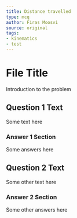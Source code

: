 ```yaml
---
title: Distance travelled
type: mcq
author: Firas Moosvi
source: original
tags:
- kinematics
- test
---
```

# File Title

Introduction to the problem

## Question 1 Text

Some text here

### Answer 1 Section

Some answers here

## Question 2 Text

Some other text here

### Answer 2 Section

Some other answers here